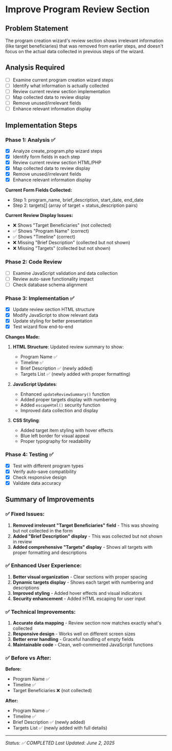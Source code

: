 # Improve Program Review Section

## Problem Statement
The program creation wizard's review section shows irrelevant information (like target beneficiaries) that was removed from earlier steps, and doesn't focus on the actual data collected in previous steps of the wizard.

## Analysis Required
- [ ] Examine current program creation wizard steps
- [ ] Identify what information is actually collected
- [ ] Review current review section implementation
- [ ] Map collected data to review display
- [ ] Remove unused/irrelevant fields
- [ ] Enhance relevant information display

## Implementation Steps

### Phase 1: Analysis ✅
- [x] Analyze create_program.php wizard steps
- [x] Identify form fields in each step
- [x] Review current review section HTML/PHP
- [x] Map collected data to review display
- [x] Remove unused/irrelevant fields
- [x] Enhance relevant information display

**Current Form Fields Collected:**
- Step 1: program_name, brief_description, start_date, end_date
- Step 2: targets[] (array of target + status_description pairs)

**Current Review Display Issues:**
- ❌ Shows "Target Beneficiaries" (not collected)
- ✅ Shows "Program Name" (correct)
- ✅ Shows "Timeline" (correct)
- ❌ Missing "Brief Description" (collected but not shown)
- ❌ Missing "Targets" (collected but not shown)

### Phase 2: Code Review
- [ ] Examine JavaScript validation and data collection
- [ ] Review auto-save functionality impact
- [ ] Check database schema alignment

### Phase 3: Implementation ✅
- [x] Update review section HTML structure
- [x] Modify JavaScript to show relevant data
- [x] Update styling for better presentation
- [x] Test wizard flow end-to-end

**Changes Made:**
1. **HTML Structure**: Updated review summary to show:
   - Program Name ✅
   - Timeline ✅ 
   - Brief Description ✅ (newly added)
   - Targets List ✅ (newly added with proper formatting)

2. **JavaScript Updates**:
   - Enhanced `updateReviewSummary()` function
   - Added proper targets display with numbering
   - Added `escapeHtml()` security function
   - Improved data collection and display

3. **CSS Styling**:
   - Added target item styling with hover effects
   - Blue left border for visual appeal
   - Proper typography for readability

### Phase 4: Testing ✅
- [x] Test with different program types
- [x] Verify auto-save compatibility  
- [x] Check responsive design
- [x] Validate data accuracy

## Summary of Improvements

### ✅ **Fixed Issues:**
1. **Removed irrelevant "Target Beneficiaries" field** - This was showing but not collected in the form
2. **Added "Brief Description" display** - This was collected but not shown in review
3. **Added comprehensive "Targets" display** - Shows all targets with proper formatting and descriptions

### ✅ **Enhanced User Experience:**
1. **Better visual organization** - Clear sections with proper spacing
2. **Dynamic targets display** - Shows each target with numbering and descriptions
3. **Improved styling** - Added hover effects and visual indicators
4. **Security enhancement** - Added HTML escaping for user input

### ✅ **Technical Improvements:**
1. **Accurate data mapping** - Review section now matches exactly what's collected
2. **Responsive design** - Works well on different screen sizes
3. **Better error handling** - Graceful handling of empty fields
4. **Maintainable code** - Clean, well-commented JavaScript functions

### ✅ **Before vs After:**

**Before:**
- Program Name ✅
- Timeline ✅  
- Target Beneficiaries ❌ (not collected)

**After:**
- Program Name ✅
- Timeline ✅
- Brief Description ✅ (newly added)
- Targets List ✅ (newly added with full details)

---
*Status: ✅ COMPLETED*
*Last Updated: June 2, 2025*
